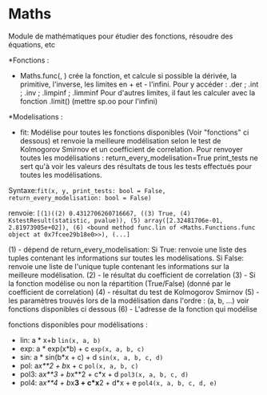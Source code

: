 # Maths
Module de mathématiques pour étudier des fonctions, résoudre des équations, etc

*Fonctions : 
  - Maths.func(<expression>, <nom>)
  crée la fonction, et calcule si possible la dérivée, la primitive, l'inverse, les limites en + et - l'infini. 
  Pour y accéder : <nom>.der ; <nom>.int ; <nom>.inv ; <nom>.limpinf ; <nom>.limminf
  Pour d'autres limites, il faut les calculer avec la fonction <nom>.limit(<valeur>) (mettre sp.oo pour l'infini)


  *Modelisations : 
   - fit: Modélise pour toutes les fonctions disponibles (Voir "fonctions" ci dessous) et renvoie la meilleure modélisation selon le test de Kolmogorov Smirnov et un coefficient de correlation. 
  Pour renvoyer toutes les modélisations : return_every_modelisation=True
  print_tests ne sert qu'à voir les valeurs des résultats de tous les tests effectués pour toutes les modélisations.
  
  Syntaxe:```fit(x, y, print_tests: bool = False, return_every_modelisation: bool = False)```
  
  renvoie: 
  ```[(1)((2) 0.4312706260716667, ((3) True, (4) KstestResult(statistic, pvalue)), (5) array([2.32481706e-01, 2.81973905e+02]), (6) <bound method func.lin of <Maths.Functions.func object at 0x7fcee29b18e0>>), (...]```
  
 (1) - dépend de return_every_modelisation:
      Si True:
            renvoie une liste des tuples contenant les informations sur toutes les modélisations.
      Si False:
            renvoie une liste de l'unique tuple contenant les informations sur la meilleure modélisation.
 (2) - le résultat du coefficient de correlation
 (3) - Si la fonction modélise ou non la répartition (True/False) (donné par le coefficient de correlation)
 (4) - résultat du test de Kolmogorov Smirnov
 (5) - les paramètres trouvés lors de la modélisation dans l'ordre : (a, b, ...) voir fonctions disponibles ci dessous
 (6) - L'adresse de la fonction qui modélise
  
  fonctions disponibles pour modélisations : 
   - lin: a * x+b 
  ```lin(x, a, b)```
   - exp: a * exp(x*b) + c 
  ```exp(x, a, b, c)```
   - sin: a * sin(b*x + c) + d 
  ```sin(x, a, b, c, d)```
   - pol: a*x**2 + b*x + c 
  ```pol(x, a, b, c)```
   - pol3: a*x**3 + b*x**2 + c*x + d
  ```pol3(x, a, b, c, d)```
   - pol4: a*x**4 + b*x**3 + c*x**2 + d*x + e 
  ```pol4(x, a, b, c, d, e)```
